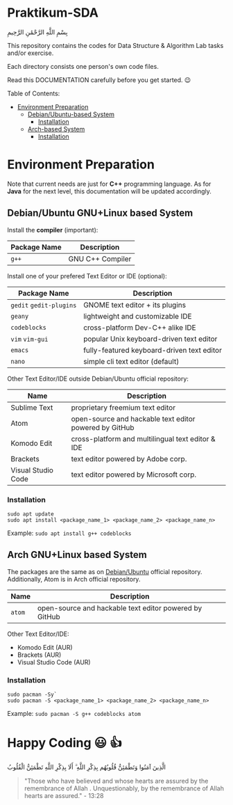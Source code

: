 # Praktikum-SDA

بِسْمِ اللَّهِ الرَّحْمَٰنِ الرَّحِيمِ


This repository contains the codes for Data Structure & Algorithm Lab tasks and/or exercise.

Each directory consists one person's own code files.

Read this DOCUMENTATION carefully before you get started. :wink:

Table of Contents:
- [Environment Preparation](https://github.com/TI1NF/Praktikum-SDA#environment-preparation)
  - [Debian/Ubuntu-based System](https://github.com/TI1NF/Praktikum-SDA#debianubuntu-gnulinux-based-system)
    - [Installation](https://github.com/TI1NF/Praktikum-SDA#installation)
  - [Arch-based System](https://github.com/TI1NF/Praktikum-SDA#arch-gnulinux-based-system)
    - [Installation](https://github.com/TI1NF/Praktikum-SDA#installation-1)
    
# Environment Preparation

Note that current needs are just for **C++** programming language. As for **Java** for the next level, this documentation will be updated accordingly.

## Debian/Ubuntu GNU+Linux based System

Install the **compiler** (important):

Package Name | Description
------------ | -------------
`g++` | GNU C++ Compiler


Install one of your prefered Text Editor or IDE (optional):

Package Name | Description
------------ | -------------
`gedit` `gedit-plugins` | GNOME text editor + its plugins
`geany` | lightweight and customizable IDE
`codeblocks` | cross-platform Dev-C++ alike IDE
`vim` `vim-gui` | popular Unix keyboard-driven text editor
`emacs` | fully-featured keyboard-driven text editor
`nano` | simple cli text editor (default)

Other Text Editor/IDE outside Debian/Ubuntu official repository:

Name | Description
------------ | -------------
Sublime Text | proprietary freemium text editor
Atom | open-source and hackable text editor powered by GitHub
Komodo Edit | cross-platform and multilingual text editor & IDE
Brackets | text editor powered by Adobe corp.
Visual Studio Code | text editor powered by Microsoft corp.

### Installation
```
sudo apt update
sudo apt install <package_name_1> <package_name_2> <package_name_n>
```

Example: 
`sudo apt install g++ codeblocks`

## Arch GNU+Linux based System
The packages are the same as on [Debian/Ubuntu](https://github.com/TI1NF/Praktikum-SDA#debianubuntu-gnulinux-based-system) official repository.
Additionally, Atom is in Arch official repository.

Name | Description
------------ | -------------
`atom` | open-source and hackable text editor powered by GitHub

Other Text Editor/IDE: 
- Komodo Edit (AUR) 
- Brackets (AUR)
- Visual Studio Code (AUR)

### Installation
```
sudo pacman -Sy`
sudo pacman -S <package_name_1> <package_name_2> <package_name_n>
```

Example: 
`sudo pacman -S g++ codeblocks atom`




# Happy Coding :smiley: :thumbsup:



الَّذِينَ آمَنُوا وَتَطْمَئِنُّ قُلُوبُهُم بِذِكْرِ اللَّهِ ۗ أَلَا بِذِكْرِ اللَّهِ تَطْمَئِنُّ الْقُلُوبُ
> "Those who have believed and whose hearts are assured by the remembrance of Allah . Unquestionably, by the remembrance of Allah hearts are assured." - 13:28
